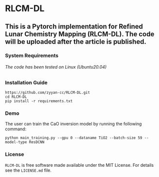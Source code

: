 # RLCM-DL
## This is a Pytorch implementation for Refined Lunar Chemistry  Mapping (RLCM-DL). The code will be uploaded after the article is published.

### System Requirements
  ###### The code has been tested on Linux (Ubuntu20.04)

### Installation Guide
  ```
https://github.com/zyyan-cc/RLCM-DL.git
cd RLCM-DL
pip install -r requirements.txt
  ```
### Demo
  The user can train the CaO inversion model by running the following command:
```
python main_training.py --gpu 0 --dataname TiO2 --batch-size 59 --model-type ResDCNN
```
### License

`RLCM-DL` is free software made available under the MIT License. For details see the `LICENSE.md` file.
